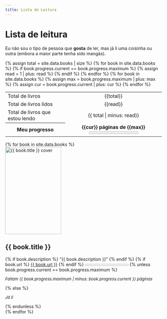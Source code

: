 ```yaml
---
title: Lista de Leitura
---
```

<hgroup>
  <h1>Lista de leitura</h1>
  <p>
    Eu não sou o tipo de pessoa que <b>gosta</b> de ler, mas
    já li uma coisinha ou outra (embora a maior parte tenha
    sido mangás).
  </p>
</hgroup>
<div id="status_biblioteca">
    <table>
        <tbody>
            <tr>
                <td>Total de livros</td>
                {% assign total = site.data.books | size %}
                <td style="text-align: center">{{total}}</td>
            </tr>
            <tr>
                <td>Total de livros lidos</td>
                {% for book in site.data.books %}
                    {% if book.progress.current == book.progress.maximum %}
                        {% assign read = 1 | plus: read %}
                    {% endif %}
                {% endfor %}
                <td style="text-align: center">{{read}}</td>
            </tr>
            <tr>
                <td>Total de livros que estou lendo</td>
                <td style="text-align: center">{{ total | minus: read}}</td>
            </tr>
            <tr>
                <th>Meu progresso</th>
                {% for book in site.data.books %}
                    {% assign max = book.progress.maximum | plus: max %}
                    {% assign cur = book.progress.current | plus: cur %}
                {% endfor %}
                <th class="livro" style="border: none; text-align: center">
                {{cur}} páginas de {{max}}
                <progress value="{{cur}}" max="{{max}}"></progress></th>
            </tr>
        </tbody>
    </table>
</div>
<div id="biblioteca">
{% for book in site.data.books %}
<div class="livro" id="{{ book.title | slugify }}">
    <a href="#{{ book.title | slugify }}">
    <img
        loading="lazy"
        alt="{{ book.title }} cover"
        width="180"
        height="280"
        src="/assets/img/books/{{ book.cover }}">
    </a>
    <hgroup class="book_info">
        <h2>{{ book.title }}</h2>
        {% if book.description %}
            <q>{{ book.description }}</q>
        {% endif %}
        {% if book.url %}
            <a href="{{ book.url }}" target="_blank">{{ book.url }}</a>
        {% endif %}
        <progress
            value="{{ book.progress.current }}"
            max="{{ book.progress.maximum }}"
            title="{{ book.progress.current }} páginas lidas de {{ book.progress.maximum }}"></progress>
        {% unless book.progress.current == book.progress.maximum %}
            <p style="font-size: small;
                      font-style: italic;
                      color: var(--accent-2);">
                      Faltam {{ book.progress.maximum | minus: book.progress.current }} páginas</p>
            {% else %}
            <p style="font-size: small;
                      font-style: italic;
                      color: var(--accent-2);">
                      Já li</p>
        {% endunless %}
    </hgroup>
</div>
{% endfor %}
</div>
